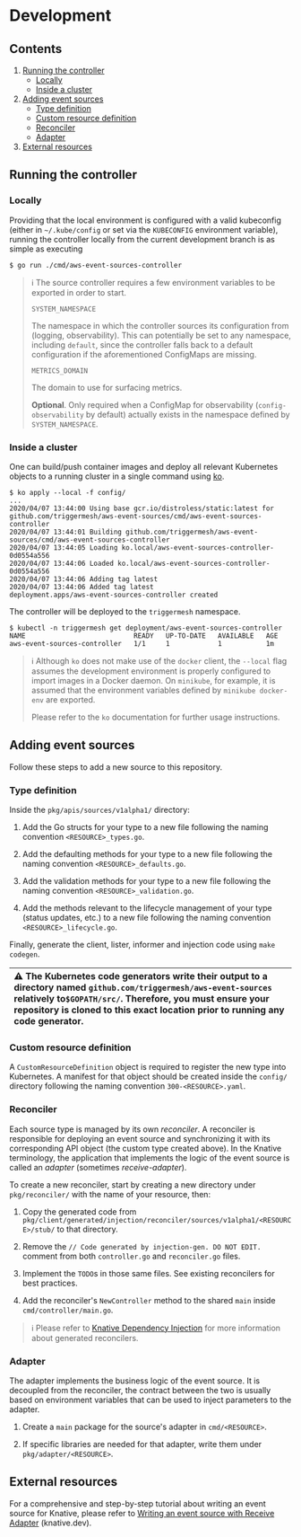 # Development

## Contents

1. [Running the controller](#running-the-controller)
   * [Locally](#locally)
   * [Inside a cluster](#inside-a-cluster)
1. [Adding event sources](#adding-event-sources)
   * [Type definition](#type-definition)
   * [Custom resource definition](#custom-resource-definition)
   * [Reconciler](#reconciler)
   * [Adapter](#adapter)
1. [External resources](#external-resources)

## Running the controller

### Locally

Providing that the local environment is configured with a valid kubeconfig (either in `~/.kube/config` or set via the
`KUBECONFIG` environment variable), running the controller locally from the current development branch is as simple as
executing

```
$ go run ./cmd/aws-event-sources-controller
```

> :information_source: The source controller requires a few environment variables to be exported in order to start.
>
> `SYSTEM_NAMESPACE`
>
> The namespace in which the controller sources its configuration from (logging, observability). This can potentially be
> set to any namespace, including `default`, since the controller falls back to a default configuration if the
> aforementioned ConfigMaps are missing.
>
> `METRICS_DOMAIN`
>
> The domain to use for surfacing metrics.
>
> **Optional**. Only required when a ConfigMap for observability (`config-observability` by default) actually exists in
> the namespace defined by `SYSTEM_NAMESPACE`.

### Inside a cluster

One can build/push container images and deploy all relevant Kubernetes objects to a running cluster in a single command
using [ko](https://github.com/google/ko).

```
$ ko apply --local -f config/
...
2020/04/07 13:44:00 Using base gcr.io/distroless/static:latest for github.com/triggermesh/aws-event-sources/cmd/aws-event-sources-controller
2020/04/07 13:44:01 Building github.com/triggermesh/aws-event-sources/cmd/aws-event-sources-controller
2020/04/07 13:44:05 Loading ko.local/aws-event-sources-controller-0d0554a556
2020/04/07 13:44:06 Loaded ko.local/aws-event-sources-controller-0d0554a556
2020/04/07 13:44:06 Adding tag latest
2020/04/07 13:44:06 Added tag latest
deployment.apps/aws-event-sources-controller created
```

The controller will be deployed to the `triggermesh` namespace.

```console
$ kubectl -n triggermesh get deployment/aws-event-sources-controller
NAME                           READY   UP-TO-DATE   AVAILABLE   AGE
aws-event-sources-controller   1/1     1            1           1m
```

> :information_source: Although `ko` does not make use of the `docker` client, the `--local` flag assumes the
> development environment is properly configured to import images in a Docker daemon. On `minikube`, for example, it is
> assumed that the environment variables defined by `minikube docker-env` are exported.
>
> Please refer to the `ko` documentation for further usage instructions.

## Adding event sources

Follow these steps to add a new source to this repository.

### Type definition

Inside the `pkg/apis/sources/v1alpha1/` directory:

1. Add the Go structs for your type to a new file following the naming convention `<RESOURCE>_types.go`.

1. Add the defaulting methods for your type to a new file following the naming convention `<RESOURCE>_defaults.go`.

1. Add the validation methods for your type to a new file following the naming convention `<RESOURCE>_validation.go`.

1. Add the methods relevant to the lifecycle management of your type (status updates, etc.) to a new file following the
   naming convention `<RESOURCE>_lifecycle.go`.

Finally, generate the client, lister, informer and injection code using `make codegen`.

| :warning: The Kubernetes code generators write their output to a directory named `github.com/triggermesh/aws-event-sources` relatively to`$GOPATH/src/`. Therefore, you must ensure your repository is cloned to this exact location prior to running any code generator. |
| :--- |

### Custom resource definition

A `CustomResourceDefinition` object is required to register the new type into Kubernetes. A manifest for that object
should be created inside the `config/` directory following the naming convention `300-<RESOURCE>.yaml`.

### Reconciler

Each source type is managed by its own _reconciler_. A reconciler is responsible for deploying an event source and
synchronizing it with its corresponding API object (the custom type created above). In the Knative terminology, the
application that implements the logic of the event source is called an _adapter_ (sometimes _receive-adapter_).

To create a new reconciler, start by creating a new directory under `pkg/reconciler/` with the name of your resource,
then:

1. Copy the generated code from `pkg/client/generated/injection/reconciler/sources/v1alpha1/<RESOURCE>/stub/` to that
   directory.

1. Remove the `// Code generated by injection-gen. DO NOT EDIT.` comment from both `controller.go` and `reconciler.go`
   files.

1. Implement the `TODO`s in those same files. See existing reconcilers for best practices.

1. Add the reconciler's `NewController` method to the shared `main` inside `cmd/controller/main.go`.

> :information_source: Please refer to [Knative Dependency Injection][depinject] for more information about generated
> reconcilers.

### Adapter

The adapter implements the business logic of the event source. It is decoupled from the reconciler, the contract between
the two is usually based on environment variables that can be used to inject parameters to the adapter.

1. Create a `main` package for the source's adapter in `cmd/<RESOURCE>`.

1. If specific libraries are needed for that adapter, write them under `pkg/adapter/<RESOURCE>`.

## External resources

For a comprehensive and step-by-step tutorial about writing an event source for Knative, please refer to [Writing an
event source with Receive Adapter][kndoc-source] (knative.dev).


[depinject]: https://github.com/knative/pkg/blob/release-0.15/injection/README.md
[kndoc-source]: https://knative.dev/v0.15-docs/eventing/samples/writing-receive-adapter-source/
